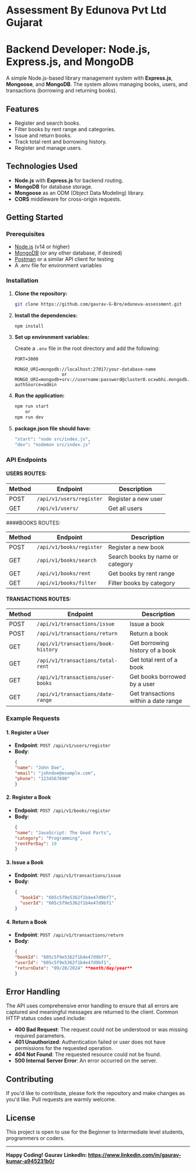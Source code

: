 # Assessment By Edunova Pvt Ltd Gujarat
# Backend Developer: Node.js, Express.js, and MongoDB

A simple Node.js-based library management system with **Express.js**, **Mongoose**, and **MongoDB**. The system allows managing books, users, and transactions (borrowing and returning books).

## Features
- Register and search books.
- Filter books by rent range and categories.
- Issue and return books.
- Track total rent and borrowing history.
- Register and manage users.

## Technologies Used
- **Node.js** with **Express.js** for backend routing.
- **MongoDB** for database storage.
- **Mongoose** as an ODM (Object Data Modeling) library.
- **CORS** middleware for cross-origin requests.

## Getting Started

### Prerequisites

- [Node.js](https://nodejs.org/) (v14 or higher)
- [MongoDB](https://www.mongodb.com/) (or any other database, if desired)
- [Postman](https://www.postman.com/) or a similar API client for testing
- A .env file for environment variables

### Installation

1. **Clone the repository:**
    ```bash
    git clone https://github.com/gaurav-G-Bro/edunova-assessment.git
    ```

2. **Install the dependencies:**
    ```bash
    npm install
    ```

3. **Set up environment variables:**

   Create a `.env` file in the root directory and add the following:

    ```env
    PORT=3000

    MONGO_URI=mongodb://localhost:27017/your-database-name
                      or
    MONGO_URI=mongodb+srv://username:password@cluster0.ocxwbhi.mongodb.net/database_name?authSource=admin

    ```

4. **Run the application:**
    ```bash
    npm run start 
        or 
    npm run dev
    ```
5. **package.json file should have:**
    ```bash
    "start": "node src/index.js",
    "dev": "nodemon src/index.js"
    ```
 
### API Endpoints

#### USERS ROUTES:

| Method | Endpoint               	       | Description                                 |
|--------|-------------------------------------|---------------------------------------------|
| POST   | `/api/v1/users/register`            | Register a new user                         |
| GET    | `/api/v1/users/`         	       | Get all users                     	     |

####BOOKS ROUTES:

| Method | Endpoint               	       | Description                                 |
|--------|-------------------------------------|---------------------------------------------|
| POST   | `/api/v1/books/register`    	       | Register a new book                         |
| GET    | `/api/v1/books/search`              | Search books by name or category            |
| GET    | `/api/v1/books/rent`                | Get books by rent range                     |
| GET    | `/api/v1/books/filter`              | Filter books by category                    |

#### TRANSACTIONS ROUTES:

| Method | Endpoint               	       | Description                                 |
|--------|-------------------------------------|---------------------------------------------|
| POST   | `/api/v1/transactions/issue`        | Issue a book                                |
| POST   | `/api/v1/transactions/return`       | Return a book            		     |
| GET    | `/api/v1/transactions/book-history` | Get borrowing history of a book             |
| GET    | `/api/v1/transactions/total-rent`   | Get total rent of a book                    |
| GET    | `/api/v1/transactions/user-books`   | Get books borrowed by a user                |
| GET    | `/api/v1/transactions/date-range`   | Get transactions within a date range        |

### Example Requests

#### 1. **Register a User**

- **Endpoint**: `POST /api/v1/users/register`
- **Body**:
    ```json
    {
  	"name": "John Doe",
  	"email": "johndoe@example.com",
  	"phone": "1234567890"
    }
    ```

#### 2. **Register a Book**

- **Endpoint**: `POST /api/v1/books/register`
- **Body**:
    ```json
    {
  	"name": "JavaScript: The Good Parts",
  	"category": "Programming",
  	"rentPerDay": 10
    }

    ```

#### 3. **Issue a Book**

- **Endpoint**: `POST /api/v1/transactions/issue`
- **Body**:
    ```json
    {
      "bookId": "605c5f9e5362f1b4e47d9bf7",
      "userId": "605c5f9e5362f1b4e47d9bf1"
    }
    ```

#### 4. **Return a Book**

- **Endpoint**: `POST /api/v1/transactions/return`
- **Body**:
    ```json
    {
	"bookId": "605c5f9e5362f1b4e47d9bf7",
  	"userId": "605c5f9e5362f1b4e47d9bf1",
  	"returnDate": "09/28/2024" **month/day/year**
    }
    ```

## Error Handling

The API uses comprehensive error handling to ensure that all errors are captured and meaningful messages are returned to the client. Common HTTP status codes used include:

- **400 Bad Request**: The request could not be understood or was missing required parameters.
- **401 Unauthorized**: Authentication failed or user does not have permissions for the requested operation.
- **404 Not Found**: The requested resource could not be found.
- **500 Internal Server Error**: An error occurred on the server.

## Contributing

If you'd like to contribute, please fork the repository and make changes as you'd like. Pull requests are warmly welcome.

## License

This project is open to use for the Beginner to Intermediate level students, programmers or coders.

---

**Happy Coding!**
**Gaurav**
**LinkedIn: https://www.linkedin.com/in/gaurav-kumar-a945231b0/**
